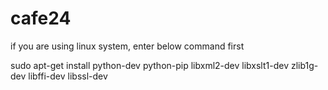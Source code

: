 # cafe24
if you are using linux system, enter below command first

sudo apt-get install python-dev python-pip libxml2-dev libxslt1-dev zlib1g-dev libffi-dev libssl-dev

